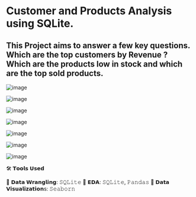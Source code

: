 # Customer and Products Analysis using SQLite.

## This Project aims to answer a few key questions. Which are the top customers by Revenue ? Which are the products low in stock and which are the top sold products.

![image](https://github.com/user-attachments/assets/cea4bbdf-e3b2-4786-8e0b-4a98d12fdc8f)

![image](https://github.com/user-attachments/assets/4391c381-b454-4f0c-8ad6-7d9dbc6a2d42)

![image](https://github.com/user-attachments/assets/590d6b21-d05f-475e-944a-ef86c4eecd50)

![image](https://github.com/user-attachments/assets/3e870885-43ef-4585-9fc7-6f17a45abba4)

![image](https://github.com/user-attachments/assets/86c87dcf-a61d-4d85-aba6-7724613783e2)

![image](https://github.com/user-attachments/assets/4eeb9063-ebff-4a31-8b84-4dc285f95b40)

![image](https://github.com/user-attachments/assets/082cad6f-c4bc-4edb-b060-b4f55966fcf7)


🛠️ 𝗧𝗼𝗼𝗹𝘀 𝗨𝘀𝗲𝗱

🔹 𝗗𝗮𝘁𝗮 𝗪𝗿𝗮𝗻𝗴𝗹𝗶𝗻𝗴: 𝚂𝚀𝙻𝚒𝚝𝚎
🔹 𝗘𝗗𝗔: 𝚂𝚀𝙻𝚒𝚝𝚎, 𝙿𝚊𝚗𝚍𝚊𝚜
🔹 𝗗𝗮𝘁𝗮 𝗩𝗶𝘀𝘂𝗮𝗹𝗶𝘇𝗮𝘁𝗶𝗼𝗻s: 𝚂𝚎𝚊𝚋𝚘𝚛𝚗

